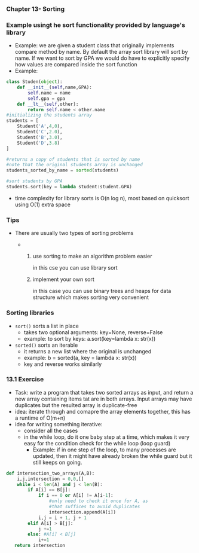 ### Chapter 13- Sorting

### Example usingt he sort functionality provided by language's library

- Example: we are given a student class that originally implements compare method by name. By default the array sort library will sort by name. If we want to sort by GPA  we would do have to explicitly specify  how values are compared inside the sort function
- Example:

```python
class Studen(object):
    def __init__(self,name,GPA):
        self.name = name
        self.gpa = gpa
    def __lt__(self,other):
        return self.name < other.name
#initializing the students array
students = [
    Student('A',4,0),
    Student('C',2.0),
    Student('B',3.0),
    Student('D',3.8)
]

#returns a copy of students that is sorted by name
#note that the original students array is unchanged
students_sorted_by_name = sorted(students)

#sort students by GPA
students.sort(key = lambda student:student.GPA)
```

- time complexity for library sorts is O(n log n), most based on quicksort using O(1) extra space

### Tips

- There are usually two types of sorting problems

  - 1. use sorting to make an algorithm problem easier

       in this cse you can use library sort

    2. implement your own sort

       in this case you can use binary trees and heaps for data structure which makes sorting very convenient

### Sorting libraries

- `sort()` sorts a list in place
  - takes two optional arguments: key=None, reverse=False
  - example: to sort by keys: a.sort(key=lambda x: str(x))
- `sorted()` sorts an iterable
  - it returns a new list where the original is unchanged
  - example: b = sorted(a, key = lambda x: str(x))
  - key and reverse works similarly

### 13.1 Exercise

- Task: write a program that takes two sorted arrays as input, and return a new array containing items tat are in both arrays. Input arrays may have duplicates but the resulted array is duplicate-free
- idea: iterate through and comapre the array elements together, this has a runtime of O(m+n)
- idea for writing something iterative:
  - consider all the cases
  - in the while loop, do it one baby step at a time, which makes it very easy for the condition check for the while loop (loop guard)
    - Example: if in one step of the loop, to many processes are updated, then it might have already broken the while guard but it still keeps on going.

```python
def intersection_two_arrays(A,B):
    i,j,intersection = 0,0,[]
    while i < len(A) and j < len(B):
        if A[i] == B[j]:
            if i == 0 or A[i] != A[i-1]:
                #only need to check it once for A, as
                #that suffices to avoid duplicates
               	intersection.append(A[i])
            i,j = i + 1, j + 1
        elif A[i] > B[j]:
            j +=1
        else: #A[i] < B[j]
            i+=1
   return intersection
```





